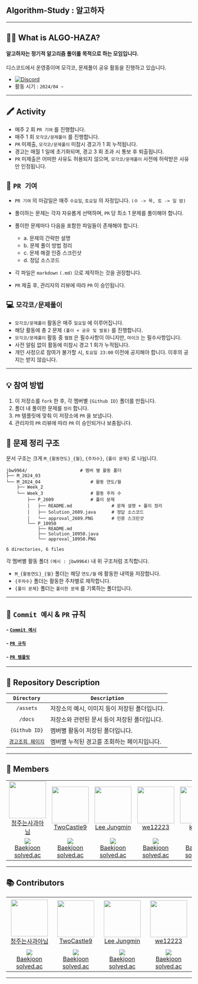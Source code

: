 ## Algorithm-Study : 알고하자

---

## 🤷‍♂️ What is ALGO-HAZA?

#### 알고하자는 정기적 알고리즘 풀이를 목적으로 하는 모임입니다. 

디스코드에서 운영중이며 모각코, 문제풀이 공유 활동을 진행하고 있습니다.

- [![Discord](https://img.shields.io/discord/1228932539868250162?style=flat&logo=discord&logoColor=white&label=%EC%95%8C%EA%B3%A0%ED%95%98%EC%9E%90&labelColor=%235865F2&color=gray)](https://discord.gg/MdM8VsSASW)
- 활동 시기 : `2024/04 ~ `

---

## 🖍 Activity

- 매주 2 회 `PR 기여` 를 진행합니다.
- 매주 1 회 `모각코/문제풀이` 를 진행합니다.
- `PR` 미제출, `모각코/문제풀이` 미참시 경고가 1 회 누적됩니다.
- 경고는 매월 1 일에 초기화되며, 경고 3 회 초과 시 통보 후 퇴출됩니다.
- `PR` 미제출은 어떠한 사유도 허용되지 않으며, `모각코/문제풀이` 사전에 허락받은 사유만 인정됩니다.

## 🍳 `PR 기여`

- `PR 기여` 의 마감일은 매주 `수요일`, `토요일` 의 자정입니다. `(수 -> 목, 토 -> 일 밤)`
- 풀이하는 문제는 각자 자유롭게 선택하며, `PR` 당 최소 1 문제를 풀이해야 합니다.
- 풀이한 문제마다 다음을 포함한 파일들이 존재해야 합니다.

    - a. 문제의 간략한 설명
    - b. 문제 풀이 방법 정리
    - c. 문제 해결 인증 스크린샷
    - d. 정답 소스코드

- 각 파일은 `markdown` `(.md)` 으로 제작하는 것을 권장합니다.
- `PR` 제출 후, 관리자의 리뷰에 따라 `PR` 이 승인됩니다.

## 💻 `모각코/문제풀이`

- `모각코/문제풀이` 활동은 매주 `일요일` 에 이루어집니다.
- 해당 활동에 총 2 문제 `(풀이 + 공유 및 발표)` 를 진행합니다.
- `모각코/문제풀이` 활동 중 `웹캠` 은 필수사항이 아니지만, `마이크` 는 필수사항입니다.
- 사전 알림 없이 활동에 미참시 경고 1 회가 누적됩니다.
- 개인 사정으로 참여가 불가할 시, `토요일 23:00` 이전에 공지해야 합니다. 이후의 공지는 받지 않습니다.

---

## 💡 참여 방법

1. 이 저장소를 `fork` 한 후, 각 멤버별 `{Github ID}` 폴더를 만듭니다.
2. 폴더 내 풀이한 문제를 `정리` 합니다.
3. `PR` 템플릿에 맞춰 이 저장소에 `PR` 을 보냅니다.
4. 관리자의 `PR` 리뷰에 따라 `PR` 이 승인되거나 보충됩니다.


## 📁 문제 정리 구조

문서 구조는 크게 `M_{활동연도}_{월}`, `{주차수}`, `{풀이 문제}` 로 나뉩니다.

```
jbw9964/                    # 멤버 별 활동 폴더
├── M_2024_03
└── M_2024_04                   # 활동 연도/월
    ├── Week_2
    └── Week_3                  # 활동 주차 수
        ├── P_2609              # 풀이 문제
        │   ├── README.md               # 문제 설명 + 풀이 정리
        │   ├── Solution_2609.java      # 정답 소스코드
        │   └── approval_2609.PNG       # 인증 스크린샷
        └── P_10950
            ├── README.md
            ├── Solution_10950.java
            └── approval_10950.PNG

6 directories, 6 files
```

각 멤버별 활동 폴더 `(예시 : jbw9964)` 내 위 구조처럼 조직합니다.

- `M_{활동연도}_{월}` 폴더는 해당 `연도/월` 에 활동한 내역을 저장합니다.
- `{주차수}` 폴더는 활동한 주차별로 제작합니다.
- `{풀이 문제}` 폴더는 `풀이한 문제` 를 기록하는 폴더입니다.

---

## 🔖 `Commit 예시` & `PR` 규칙

#### - [`Commit 예시`](./docs/rules/github_repository/commit_and_organization.md#🔖-commits)

#### - [`PR 규칙`](./docs/rules/github_repository/pr_rules.md)
#### - [`PR 템플릿`](./docs/pull_request_template.md)

---

## 📑 Repository Description

|`Directory`|`Description`|
|:---:|---|
|`/assets`|  저장소의 예시, 이미지 등이 저장된 폴더입니다. |
|`/docs`|  저장소와 관련된 문서 등이 저장된 폴더입니다.  |
|`{Github ID}`|  멤버별 활동이 저장된 폴더입니다.  |
|[`경고조회 페이지`](https://github.com/ALGOHAZA-Study/Algorithm-Study/wiki/%EA%B2%BD%EA%B3%A0-%EC%A1%B0%ED%9A%8C-%ED%8E%98%EC%9D%B4%EC%A7%80)|  멤버별 누적된 경고를 조회하는 페이지입니다.  |



---

## 👋 Members

<table>
    <tr height="140x">
    <!-- Image & Github nickname : paste block down below -->
        <td align="center" width="130px">
            <a href="https://github.com/jbw9964"><img height="100px" width="100px" src="https://avatars.githubusercontent.com/jbw9964"/></a>    <!-- github link, github profile image -->
            <br />
            <a href="https://github.com/jbw9964"> 청주는사과아님 </a>    <!-- github link & nickname -->
        </td>
        <td align="center" width="130px">
            <a href="https://github.com/uuccu"><img height="100px" width="100px" src="https://avatars.githubusercontent.com/uuccu "/></a>
            <br />
            <a href="https://github.com/uuccu"> TwoCastle9 </a>    
        </td>
        <td align="center" width="130px">
            <a href="https://github.com/Mungjin01"><img height="100px" width="100px" src="https://avatars.githubusercontent.com/Mungjin01"/></a>
            <br />
            <a href="https://github.com/Mungjin01"> Lee Jungmin </a>    
        </td>
        <td align="center" width="130px">
            <a href="https://github.com/Sikca"><img height="100px" width="100px" src="https://avatars.githubusercontent.com/Sikca "/></a>
            <br />
            <a href="https://github.com/Sikca"> we12223 </a>    
        </td>
        <td align="center" width="130px">
            <a href="https://github.com/keltion"><img height="100px" width="100px" src="https://avatars.githubusercontent.com/keltion "/></a>
            <br />
            <a href="https://github.com/keltion"> keltion </a>    
        </td>
    </tr>
    <tr height="50px">
    <!-- solve.ac profile & tier : paste block down below -->
        <td align="center">
            <img src="http://mazassumnida.wtf/api/mini/generate_badge?boj=jbw9964" />   <!-- solved.ac badge : put solved.ac ID -->
            <br />
            <a href="https://www.acmicpc.net/user/jbw9964">Baekjoon</a>     <!-- BAJ profile -->
            <br />
            <a href="https://solved.ac/profile/jbw9964">solved.ac</a>       <!-- solved.ac profile -->
        </td>
        <td align="center">
            <img src="http://mazassumnida.wtf/api/mini/generate_badge?boj=msmsms0804" />
            <br />
            <a href="https://www.acmicpc.net/user/msmsms0804">Baekjoon</a>
            <br />
            <a href="https://solved.ac/profile/msmsms0804">solved.ac</a>
        </td>
        <td align="center">
            <img src="http://mazassumnida.wtf/api/mini/generate_badge?boj=l_min402" />
            <br />
            <a href="https://www.acmicpc.net/user/l_min402">Baekjoon</a>
            <br />
            <a href="https://solved.ac/profile/l_min402">solved.ac</a>
        </td>
        <td align="center">
            <img src="http://mazassumnida.wtf/api/mini/generate_badge?boj=we12223" />
            <br />
            <a href="https://www.acmicpc.net/user/we12223">Baekjoon</a>
            <br />
            <a href="https://solved.ac/profile/we12223">solved.ac</a>
        </td>
        <td align="center">
            <img src="http://mazassumnida.wtf/api/mini/generate_badge?boj=keltion" />
            <br />
            <a href="https://www.acmicpc.net/user/keltion">Baekjoon</a>
            <br />
            <a href="https://solved.ac/profile/keltion">solved.ac</a>
        </td>
    </tr>
</table>

<!-- Image & Github nickname : paste block down below 

<tr height="140x">
</tr>

<td align="center" width="130px">
    <a href=" Github Profile Link "><img height="100px" width="100px" src="https://avatars.githubusercontent.com/ {Github ID} "/></a>
    <br />
    <a href=" Github Profile Link "> {Github ID} </a>    
</td>

-->

<!-- solve.ac profile & tier : paste block down below

<tr height="50px">
</tr>

<td align="center">
    <img src="http://mazassumnida.wtf/api/mini/generate_badge?boj= {BAJ ID} " />
    <br />
    <a href=" {BAJ Profile Link} ">Baekjoon</a>
    <br />
    <a href=" {solved.ac Profile Link} ">solved.ac</a>
</td>

-->

---

## 📚 Contributors

<table>
    <tr height="140x">
    <!-- Image & Github nickname : paste block down below -->
        <td align="center" width="130px">
            <a href="https://github.com/jbw9964"><img height="100px" width="100px" src="https://avatars.githubusercontent.com/jbw9964"/></a>    <!-- github link, github profile image -->
            <br />
            <a href="https://github.com/jbw9964"> 청주는사과아님 </a>    <!-- github link & nickname -->
        </td>
        <td align="center" width="130px">
            <a href="https://github.com/uuccu"><img height="100px" width="100px" src="https://avatars.githubusercontent.com/uuccu "/></a>
            <br />
            <a href="https://github.com/uuccu"> TwoCastle9 </a>    
        </td>
        <td align="center" width="130px">
            <a href="https://github.com/Mungjin01"><img height="100px" width="100px" src="https://avatars.githubusercontent.com/Mungjin01"/></a>
            <br />
            <a href="https://github.com/Mungjin01"> Lee Jungmin </a>    
        </td>
        <td align="center" width="130px">
            <a href="https://github.com/Sikca"><img height="100px" width="100px" src="https://avatars.githubusercontent.com/Sikca "/></a>
            <br />
            <a href="https://github.com/Sikca"> we12223 </a>    
        </td>
        <!-- <td align="center" width="130px">
            <a href="https://github.com/keltion"><img height="100px" width="100px" src="https://avatars.githubusercontent.com/keltion "/></a>
            <br />
            <a href="https://github.com/keltion"> keltion </a>    
        </td> -->
    </tr>
    <tr height="50px">
    <!-- solve.ac profile & tier : paste block down below -->
        <td align="center">
            <img src="http://mazassumnida.wtf/api/mini/generate_badge?boj=jbw9964" />   <!-- solved.ac badge : put solved.ac ID -->
            <br />
            <a href="https://www.acmicpc.net/user/jbw9964">Baekjoon</a>     <!-- BAJ profile -->
            <br />
            <a href="https://solved.ac/profile/jbw9964">solved.ac</a>       <!-- solved.ac profile -->
        </td>
        <td align="center">
            <img src="http://mazassumnida.wtf/api/mini/generate_badge?boj=msmsms0804" />
            <br />
            <a href="https://www.acmicpc.net/user/msmsms0804">Baekjoon</a>
            <br />
            <a href="https://solved.ac/profile/msmsms0804">solved.ac</a>
        </td>
        <td align="center">
            <img src="http://mazassumnida.wtf/api/mini/generate_badge?boj=l_min402" />
            <br />
            <a href="https://www.acmicpc.net/user/l_min402">Baekjoon</a>
            <br />
            <a href="https://solved.ac/profile/l_min402">solved.ac</a>
        </td>
        <td align="center">
            <img src="http://mazassumnida.wtf/api/mini/generate_badge?boj=we12223" />
            <br />
            <a href="https://www.acmicpc.net/user/we12223">Baekjoon</a>
            <br />
            <a href="https://solved.ac/profile/we12223">solved.ac</a>
        </td>
        <!-- <td align="center">
            <img src="http://mazassumnida.wtf/api/mini/generate_badge?boj=keltion" />
            <br />
            <a href="https://www.acmicpc.net/user/keltion">Baekjoon</a>
            <br />
            <a href="https://solved.ac/profile/keltion">solved.ac</a>
        </td> -->
    </tr>
</table>

---

